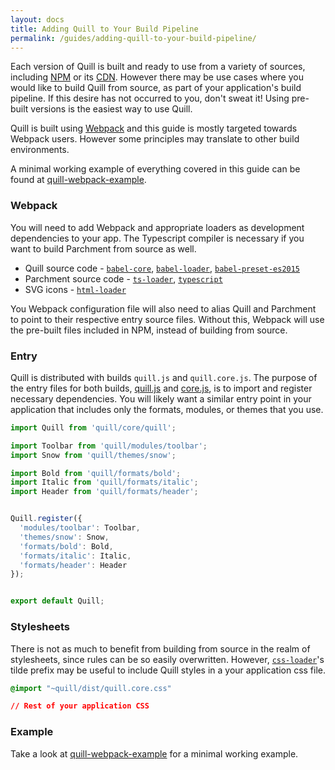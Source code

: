 ```yaml
---
layout: docs
title: Adding Quill to Your Build Pipeline
permalink: /guides/adding-quill-to-your-build-pipeline/
---
```


Each version of Quill is built and ready to use from a variety of sources, including [NPM](https://www.npmjs.com/package/quill) or its [CDN](/docs/download/). However there may be use cases where you would like to build Quill from source, as part of your application's build pipeline. If this desire has not occurred to you, don't sweat it! Using pre-built versions is the easiest way to use Quill.

Quill is built using [Webpack](https://webpack.js.org/concepts/) and this guide is mostly targeted towards Webpack users. However some principles may translate to other build environments.

A minimal working example of everything covered in this guide can be found at [quill-webpack-example](https://github.com/quilljs/webpack-example/).


### Webpack

You will need to add Webpack and appropriate loaders as development dependencies to your app. The Typescript compiler is necessary if you want to build Parchment from source as well.

- Quill source code - [`babel-core`](https://www.npmjs.com/package/babel-core), [`babel-loader`](https://www.npmjs.com/package/babel-loader), [`babel-preset-es2015`](https://www.npmjs.com/package/babel-preset-es2015)
- Parchment source code - [`ts-loader`](https://www.npmjs.com/package/ts-loader), [`typescript`](https://www.npmjs.com/package/typescript)
- SVG icons - [`html-loader`](https://www.npmjs.com/package/html-loader)

You Webpack configuration file will also need to alias Quill and Parchment to point to their respective entry source files. Without this, Webpack will use the pre-built files included in NPM, instead of building from source.


### Entry

Quill is distributed with builds `quill.js` and `quill.core.js`. The purpose of the entry files for both builds, [quill.js](https://github.com/quilljs/quill/blob/master/quill.js) and [core.js](https://github.com/quilljs/quill/blob/master/core.js), is to import and register necessary dependencies. You will likely want a similar entry point in your application that includes only the formats, modules, or themes that you use.

```js
import Quill from 'quill/core/quill';

import Toolbar from 'quill/modules/toolbar';
import Snow from 'quill/themes/snow';

import Bold from 'quill/formats/bold';
import Italic from 'quill/formats/italic';
import Header from 'quill/formats/header';


Quill.register({
  'modules/toolbar': Toolbar,
  'themes/snow': Snow,
  'formats/bold': Bold,
  'formats/italic': Italic,
  'formats/header': Header
});


export default Quill;
```


### Stylesheets

There is not as much to benefit from building from source in the realm of stylesheets, since rules can be so easily overwritten. However, [`css-loader`](https://www.npmjs.com/package/css-loader)'s tilde prefix may be useful to include Quill styles in a your application css file.

```css
@import "~quill/dist/quill.core.css"

// Rest of your application CSS
```


### Example

Take a look at [quill-webpack-example](https://github.com/quilljs/webpack-example/) for a minimal working example.
